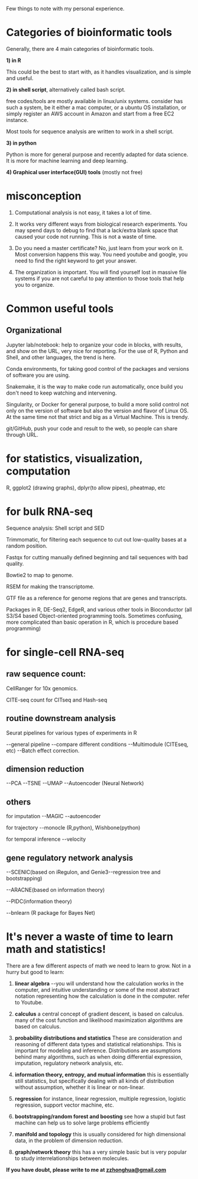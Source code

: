 Few things to note with my personal experience.

# Categories of bioinformatic tools

Generally, there are 4 main categories of bioinformatic tools. 

**1) in R** 

This could be the best to start with, as it handles visualization, and is simple and useful.

**2) in shell script**, alternatively called bash script. 

free codes/tools are mostly available in linux/unix systems. consider has such a system, be it either a mac computer, or a ubuntu OS installation, or simply register an AWS account in Amazon and start from a free EC2 instance.

Most tools for sequence analysis are written to work in a shell script. 

**3) in python**

Python is more for general purpose and recently adapted for data science. It is more for machine learning and deep learning. 

**4) Graphical user interface(GUI) tools** (mostly not free)

# misconception

1. Computational analysis is not easy, it takes a lot of time. 

2. It works very different ways from biological research experiments. You may spend days to debug to find that a lack/extra blank space that caused your code not running. This is not a waste of time. 

3. Do you need a master certificate? No, just learn from your work on it. Most conversion happens this way. You need youtube and google, you need to find the right keyword to get your answer. 

4. The organization is important. You will find yourself lost in massive file systems if you are not careful to pay attention to those tools that help you to organize. 


# **Common useful tools**

## Organizational

Jupyter lab/notebook: help to organize your code in blocks, with results, and show on the URL, very nice for reporting. For the use of R, Python and Shell, and other languages, the trend is here.

Conda environments, for taking good control of the packages and versions of software you are using. 

Snakemake, it is the way to make code run automatically, once build you don't need to keep watching and intervening. 

Singularity, or Docker for general purpose, to build a more solid control not only on the version of software but also the version and flavor of Linux OS. At the same time not that strict and big as a Virtual Machine. This is trendy. 

git/GitHub, push your code and result to the web, so people can share through URL.

# **for statistics, visualization, computation** 

R, ggplot2 (drawing graphs), dplyr(to allow pipes), pheatmap, etc 

# **for bulk RNA-seq**

Sequence analysis: Shell script and SED

Trimmomatic, for filtering each sequence to cut out low-quality bases at a random position. 

Fastqx for cutting manually defined beginning and tail sequences with bad quality. 

Bowtie2 to map to genome.

RSEM for making the transcriptome.

GTF file as a reference for genome regions that are genes and transcripts.

Packages in R, DE-Seq2, EdgeR, and various other tools in Bioconductor (all S3/S4 based Object-oriented programming tools. Sometimes confusing, more complicated than basic operation in R, which is procedure based programming) 


# **for single-cell RNA-seq**

## raw sequence count:

CellRanger for 10x genomics. 

CITE-seq count for CITseq and Hash-seq

## routine downstream analysis

Seurat pipelines for various types of experiments in R

--general pipeline
--compare different conditions
--Multimodule (CITEseq, etc)
--Batch effect correction.

## dimension reduction

--PCA
--TSNE
--UMAP
--Autoencoder (Neural Network)

## others

for imputation --MAGIC --autoencoder

for trajectory --monocle (R,python), Wishbone(python)

for temporal inference --velocity

## gene regulatory network analysis

--SCENIC(based on iRegulon, and Genie3--regression tree and bootstrapping)

--ARACNE(based on information theory)

--PIDC(information theory)

--bnlearn (R package for Bayes Net)

# It's never a waste of time to learn math and statistics!

There are a few different aspects of math we need to learn to grow. Not in a hurry but good to learn:
1. **linear algebra** --you will understand how the calculation works in the computer, and intuitive understanding or some of the most abstract notation representing how the calculation is done in the computer. refer to Youtube.

2. **calculus** a central concept of gradient descent, is based on calculus. many of the cost function and likelihood maximization algorithms are based on calculus.

3. **probability distributions and statistics** These are consideration and reasoning of different data types and statistical relationships. This is important for modeling and inference. Distributions are assumptions behind many algorithms, such as when doing differential expression, imputation, regulatory network analysis, etc.

4. **information theory, entropy, and mutual information** this is essentially still statistics, but specifically dealing with all kinds of distribution without assumption, whether it is linear or non-linear.

5. **regression** for instance, linear regression, multiple regression, logistic regression, support vector machine, etc.

6. **bootstrapping/random forest and boosting** see how a stupid but fast machine can help us to solve large problems efficiently

7. **manifold and topology** this is usually considered for high dimensional data, in the problem of dimension reduction.

8. **graph/network theory** this has a very simple basic but is very popular to study interrelationships between molecules.
 

**If you have doubt, please write to me at zzhonghua@gmail.com**
